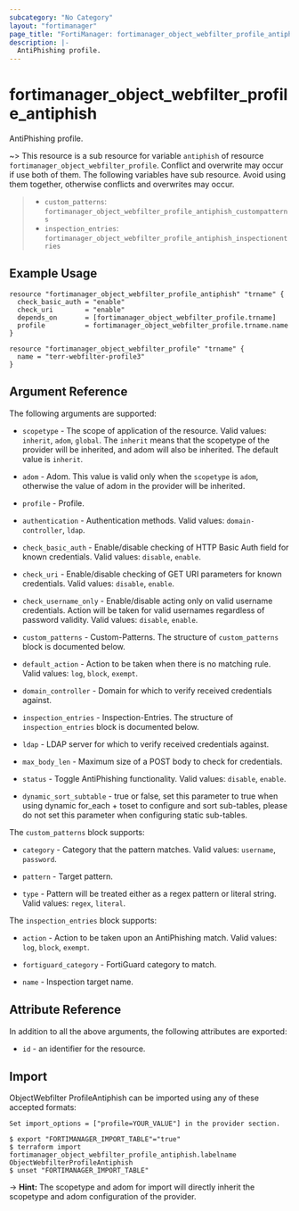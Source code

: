 ```yaml
---
subcategory: "No Category"
layout: "fortimanager"
page_title: "FortiManager: fortimanager_object_webfilter_profile_antiphish"
description: |-
  AntiPhishing profile.
---
```


# fortimanager_object_webfilter_profile_antiphish
AntiPhishing profile.

~> This resource is a sub resource for variable `antiphish` of resource `fortimanager_object_webfilter_profile`. Conflict and overwrite may occur if use both of them.
The following variables have sub resource. Avoid using them together, otherwise conflicts and overwrites may occur.
>- `custom_patterns`: `fortimanager_object_webfilter_profile_antiphish_custompatterns`
>- `inspection_entries`: `fortimanager_object_webfilter_profile_antiphish_inspectionentries`



## Example Usage

```hcl
resource "fortimanager_object_webfilter_profile_antiphish" "trname" {
  check_basic_auth = "enable"
  check_uri        = "enable"
  depends_on       = [fortimanager_object_webfilter_profile.trname]
  profile          = fortimanager_object_webfilter_profile.trname.name
}

resource "fortimanager_object_webfilter_profile" "trname" {
  name = "terr-webfilter-profile3"
}
```

## Argument Reference


The following arguments are supported:

* `scopetype` - The scope of application of the resource. Valid values: `inherit`, `adom`, `global`. The `inherit` means that the scopetype of the provider will be inherited, and adom will also be inherited. The default value is `inherit`.
* `adom` - Adom. This value is valid only when the `scopetype` is `adom`, otherwise the value of adom in the provider will be inherited.
* `profile` - Profile.

* `authentication` - Authentication methods. Valid values: `domain-controller`, `ldap`.

* `check_basic_auth` - Enable/disable checking of HTTP Basic Auth field for known credentials. Valid values: `disable`, `enable`.

* `check_uri` - Enable/disable checking of GET URI parameters for known credentials. Valid values: `disable`, `enable`.

* `check_username_only` - Enable/disable acting only on valid username credentials. Action will be taken for valid usernames regardless of password validity. Valid values: `disable`, `enable`.

* `custom_patterns` - Custom-Patterns. The structure of `custom_patterns` block is documented below.
* `default_action` - Action to be taken when there is no matching rule. Valid values: `log`, `block`, `exempt`.

* `domain_controller` - Domain for which to verify received credentials against.
* `inspection_entries` - Inspection-Entries. The structure of `inspection_entries` block is documented below.
* `ldap` - LDAP server for which to verify received credentials against.
* `max_body_len` - Maximum size of a POST body to check for credentials.
* `status` - Toggle AntiPhishing functionality. Valid values: `disable`, `enable`.

* `dynamic_sort_subtable` - true or false, set this parameter to true when using dynamic for_each + toset to configure and sort sub-tables, please do not set this parameter when configuring static sub-tables.

The `custom_patterns` block supports:

* `category` - Category that the pattern matches. Valid values: `username`, `password`.

* `pattern` - Target pattern.
* `type` - Pattern will be treated either as a regex pattern or literal string. Valid values: `regex`, `literal`.


The `inspection_entries` block supports:

* `action` - Action to be taken upon an AntiPhishing match. Valid values: `log`, `block`, `exempt`.

* `fortiguard_category` - FortiGuard category to match.
* `name` - Inspection target name.


## Attribute Reference

In addition to all the above arguments, the following attributes are exported:
* `id` - an identifier for the resource.

## Import

ObjectWebfilter ProfileAntiphish can be imported using any of these accepted formats:
```
Set import_options = ["profile=YOUR_VALUE"] in the provider section.

$ export "FORTIMANAGER_IMPORT_TABLE"="true"
$ terraform import fortimanager_object_webfilter_profile_antiphish.labelname ObjectWebfilterProfileAntiphish
$ unset "FORTIMANAGER_IMPORT_TABLE"
```
-> **Hint:** The scopetype and adom for import will directly inherit the scopetype and adom configuration of the provider.
